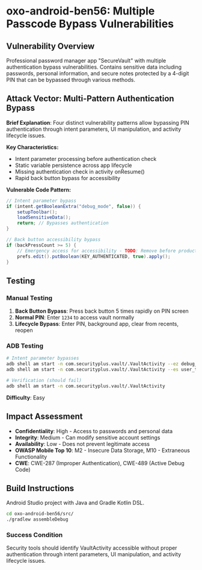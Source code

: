 # oxo-android-ben56: Multiple Passcode Bypass Vulnerabilities

## Vulnerability Overview

Professional password manager app "SecureVault" with multiple authentication bypass vulnerabilities. Contains sensitive data including passwords, personal information, and secure notes protected by a 4-digit PIN that can be bypassed through various methods.

## Attack Vector: Multi-Pattern Authentication Bypass

**Brief Explanation**: Four distinct vulnerability patterns allow bypassing PIN authentication through intent parameters, UI manipulation, and activity lifecycle issues.

**Key Characteristics:**
- Intent parameter processing before authentication check
- Static variable persistence across app lifecycle  
- Missing authentication check in activity onResume()
- Rapid back button bypass for accessibility

**Vulnerable Code Pattern:**
```java
// Intent parameter bypass
if (intent.getBooleanExtra("debug_mode", false)) {
    setupToolbar();
    loadSensitiveData();
    return; // Bypasses authentication
}

// Back button accessibility bypass  
if (backPressCount >= 5) {
    // Emergency access for accessibility - TODO: Remove before production
    prefs.edit().putBoolean(KEY_AUTHENTICATED, true).apply();
}
```

## Testing

### Manual Testing
1. **Back Button Bypass**: Press back button 5 times rapidly on PIN screen
2. **Normal PIN**: Enter `1234` to access vault normally
3. **Lifecycle Bypass**: Enter PIN, background app, clear from recents, reopen

### ADB Testing
```bash
# Intent parameter bypasses
adb shell am start -n com.securityplus.vault/.VaultActivity --ez debug_mode true
adb shell am start -n com.securityplus.vault/.VaultActivity --es user_type admin

# Verification (should fail)
adb shell am start -n com.securityplus.vault/.VaultActivity
```

**Difficulty**: Easy

## Impact Assessment

- **Confidentiality**: High - Access to passwords and personal data
- **Integrity**: Medium - Can modify sensitive account settings  
- **Availability**: Low - Does not prevent legitimate access
- **OWASP Mobile Top 10**: M2 - Insecure Data Storage, M10 - Extraneous Functionality
- **CWE**: CWE-287 (Improper Authentication), CWE-489 (Active Debug Code)

## Build Instructions

Android Studio project with Java and Gradle Kotlin DSL.

```bash
cd oxo-android-ben56/src/
./gradlew assembleDebug
```

### Success Condition

Security tools should identify VaultActivity accessible without proper authentication through intent parameters, UI manipulation, and activity lifecycle issues.